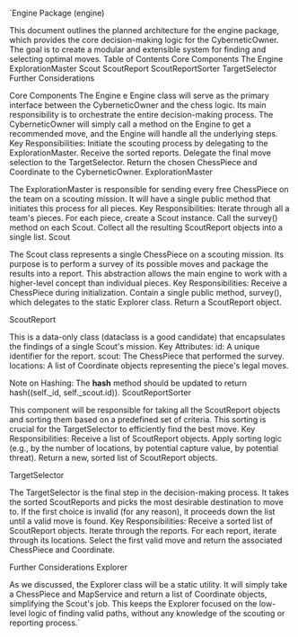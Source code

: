 `Engine Package (engine)

This document outlines the planned architecture for the engine package, which provides 
the core decision-making logic for the CyberneticOwner. The goal is to create a modular
and extensible system for finding and selecting optimal moves.
Table of Contents
    Core Components
        The Engine
        ExplorationMaster
        Scout
        ScoutReport
        ScoutReportSorter
        TargetSelector
    Further Considerations

Core Components
<a name="the-engine"></a>The Engine
e Engine class will serve as the primary interface between the CyberneticOwner and the 
chess logic. Its main responsibility is to orchestrate the entire decision-making 
process. The CyberneticOwner will simply call a method on the Engine to get a 
recommended move, and the Engine will handle all the underlying steps.
Key Responsibilities:
    Initiate the scouting process by delegating to the ExplorationMaster.
    Receive the sorted reports.
    Delegate the final move selection to the TargetSelector.
    Return the chosen ChessPiece and Coordinate to the CyberneticOwner.
<a name="explorationmaster"></a>ExplorationMaster


The ExplorationMaster is responsible for sending every free ChessPiece on the team on a
scouting mission. It will have a single public method that initiates this process for 
all pieces.
Key Responsibilities:
    Iterate through all a team's pieces.
    For each piece, create a Scout instance.
    Call the survey() method on each Scout.
    Collect all the resulting ScoutReport objects into a single list.
<a name="scout"></a>Scout

The Scout class represents a single ChessPiece on a scouting mission. Its purpose is to perform a survey of its possible moves and package the results into a report. This abstraction allows the main engine to work with a higher-level concept than individual pieces.
Key Responsibilities:
    Receive a ChessPiece during initialization.
    Contain a single public method, survey(), which delegates to the static Explorer class.
    Return a ScoutReport object.

<a name="scoutreport"></a>ScoutReport

This is a data-only class (dataclass is a good candidate) that encapsulates the findings of a single Scout's mission.
Key Attributes:
    id: A unique identifier for the report.
    scout: The ChessPiece that performed the survey.
    locations: A list of Coordinate objects representing the piece's legal moves.

Note on Hashing: The __hash__ method should be updated to return hash((self._id, self._scout.id)).
<a name="scoutreportsorter"></a>ScoutReportSorter

This component will be responsible for taking all the ScoutReport objects and sorting them based on a predefined set of criteria. This sorting is crucial for the TargetSelector to efficiently find the best move.
Key Responsibilities:
    Receive a list of ScoutReport objects.
    Apply sorting logic (e.g., by the number of locations, by potential capture value, by potential threat).
    Return a new, sorted list of ScoutReport objects.

<a name="targetselector"></a>TargetSelector

The TargetSelector is the final step in the decision-making process. It takes the sorted ScoutReports and picks the most desirable destination to move to. If the first choice is invalid (for any reason), it proceeds down the list until a valid move is found.
Key Responsibilities:
    Receive a sorted list of ScoutReport objects.
    Iterate through the reports.
    For each report, iterate through its locations.
    Select the first valid move and return the associated ChessPiece and Coordinate.

Further Considerations
<a name="further-considerations"></a>Explorer

As we discussed, the Explorer class will be a static utility. It will simply 
take a ChessPiece and MapService and return a list of Coordinate objects, 
simplifying the Scout's job. This keeps the Explorer focused on the low-level 
logic of finding valid paths, without any knowledge of the scouting or reporting
process.`